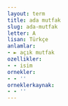 ```yaml
---
layout: term
title: ada mutfak
slug: ada-mutfak
letter: A
lisan: Türkçe
anlamlar:
- ► açık mutfak
ozellikler:
- - isim
ornekler:
- - ''
orneklerkaynak:
- - ''
---
```

